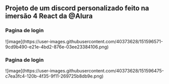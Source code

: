 <h2>Projeto de um discord personalizado feito na imersão 4 React da @Alura</h2>


<h3>Pagina de login</h3>
![image](https://user-images.githubusercontent.com/40373628/151596571-9cd9b490-e21e-4bd2-876e-03ee23384106.png)

<h3>Pagina de login</h3>
![image](https://user-images.githubusercontent.com/40373628/151596475-c7ea3fc4-120b-4f35-9f11-269725b8db9e.png)

